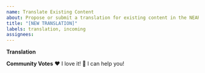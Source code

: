 ```yaml
---
name: Translate Existing Content
about: Propose or submit a translation for existing content in the NEAR in Minutes series
title: "[NEW TRANSLATION]"
labels: translation, incoming
assignees:
---
```


**Translation**

<!--
Hello 👋 Thank you for supporting translations of NEAR in Minutes.

For new translations, please include the source (for example, "en") and destination (for example, "ru") text and audio.  If you will record a new video, please include transcription of your translation.
-->

**Community Votes**
❤️ I love it!
🚀 I can help you!
